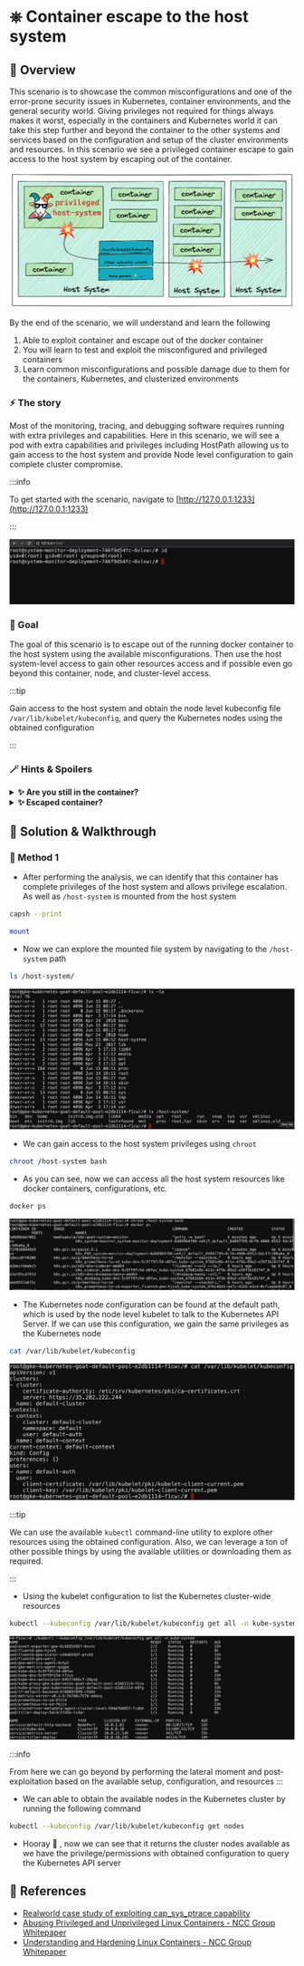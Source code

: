 # ⎈ Container escape to the host system

## 🙌 Overview

This scenario is to showcase the common misconfigurations and one of the error-prone security issues in Kubernetes, container environments, and the general security world. Giving privileges not required for things always makes it worst, especially in the containers and Kubernetes world it can take this step further and beyond the container to the other systems and services based on the configuration and setup of the cluster environments and resources. In this scenario we see a privileged container escape to gain access to the host system by escaping out of the container.

![](images/scenario-4.png)

By the end of the scenario, we will understand and learn the following

1. Able to exploit container and escape out of the docker container
2. You will learn to test and exploit the misconfigured and privileged containers
3. Learn common misconfigurations and possible damage due to them for the containers, Kubernetes, and clusterized environments

### ⚡️ The story

Most of the monitoring, tracing, and debugging software requires running with extra privileges and capabilities. Here in this scenario, we will see a pod with extra capabilities and privileges including HostPath allowing us to gain access to the host system and provide Node level configuration to gain complete cluster compromise.

:::info

To get started with the scenario, navigate to [http://127.0.0.1:1233](http://127.0.0.1:1233)

:::

![Scenario 4 Welcome](images/sc-4-1.png)

### 🎯 Goal

The goal of this scenario is to escape out of the running docker container to the host system using the available misconfigurations. Then use the host system-level access to gain other resources access and if possible even go beyond this container, node, and cluster-level access.

:::tip

Gain access to the host system and obtain the node level kubeconfig file `/var/lib/kubelet/kubeconfig`, and query the Kubernetes nodes using the obtained configuration

:::

### 🪄 Hints & Spoilers

<details>
  <summary><b>✨ Are you still in the container? </b></summary>
  <div>
    <div>See the mounted file systems, also look the capabilities available for the container using <b>capsh</b> 🙌</div>
  </div>
</details>

<details>
  <summary><b>✨ Escaped container? </b></summary>
  <div>
    <div>You can recon the system, some interesting place to obtain the node level configuration is <b>/var/lib/kubelet/kubeconfig</b> and I hope you know how to query Kubernetes API for nodes 🎉</div>
  </div>
</details>

## 🎉 Solution & Walkthrough

### 🎲 Method 1

* After performing the analysis, we can identify that this container has complete privileges of the host system and allows privilege escalation. As well as `/host-system` is mounted from the host system

```bash
capsh --print
```

```bash
mount
```

* Now we can explore the mounted file system by navigating to the `/host-system` path

```bash
ls /host-system/
```

![Scenario 4 host system](images/sc-4-2.png)

* We can gain access to the host system privileges using `chroot`

```bash
chroot /host-system bash
```

* As you can see, now we can access all the host system resources like docker containers, configurations, etc.

```bash
docker ps
```

![Scenario 4 chroot host](images/sc-4-3.png)

* The Kubernetes node configuration can be found at the default path, which is used by the node level kubelet to talk to the Kubernetes API Server. If we can use this configuration, we gain the same privileges as the Kubernetes node

```bash
cat /var/lib/kubelet/kubeconfig
```

![Scenario 4 kubelet config](images/sc-4-4.png)

:::tip

We can use the available `kubectl` command-line utility to explore other resources using the obtained configuration. Also, we can leverage a ton of other possible things by using the available utilities or downloading them as required.

:::

* Using the kubelet configuration to list the Kubernetes cluster-wide resources

```bash
kubectl --kubeconfig /var/lib/kubelet/kubeconfig get all -n kube-system
```

![Scenario 4 get kube-system](images/sc-4-5.png)

:::info

From here we can go beyond by performing the lateral moment and post-exploitation based on the available setup, configuration, and resources
:::

* We can able to obtain the available nodes in the Kubernetes cluster by running the following command

```bash
kubectl --kubeconfig /var/lib/kubelet/kubeconfig get nodes
```

* Hooray 🥳 , now we can see that it returns the cluster nodes available as we have the privilege/permissions with obtained configuration to query the Kubernetes API server


## 🔖 References

* [Realworld case study of exploiting cap_sys_ptrace capability](https://madhuakula.com/content/attacking-and-auditing-docker-containers-using-opensource/attacking-docker-containers/capability.html)
* [Abusing Privileged and Unprivileged Linux Containers - NCC Group Whitepaper](https://www.nccgroup.com/globalassets/our-research/us/whitepapers/2016/june/container_whitepaper.pdf)
* [Understanding and Hardening Linux Containers - NCC Group Whitepaper](https://research.nccgroup.com/wp-content/uploads/2020/07/ncc_group_understanding_hardening_linux_containers-1-1.pdf)
